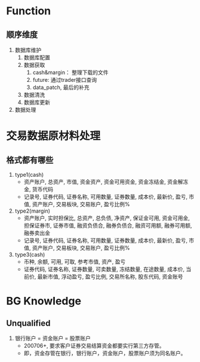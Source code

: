 # Function
## 顺序维度
1. 数据库维护
    1. 数据库配置
    2. 数据获取
        1. cash&margin： 整理下载的文件
        2. future: 通过trader接口查询
        3. data_patch, 最后的补充
    3. 数据清洗
    4. 数据库更新
2. 数据处理


# 交易数据原材料处理
## 格式都有哪些
1. type1(cash)
    * 资产账户, 总资产, 市值, 资金资产, 资金可用资金, 资金冻结金, 资金解冻金, 货币代码
    * 记录号, 证券代码, 证券名称, 可用数量, 证券数量, 成本价, 最新价, 盈亏, 市值, 资产账户, 交易板块, 交易账户, 盈亏比例%
2. type2(margin)
    * 资产账户, 实时担保比, 总资产, 总负债, 净资产, 保证金可用, 资金可用金, 担保证券市, 证券市值, 融资负债合, 融券负债合, 融资可用额, 融券可用额, 融券卖出金
    * 记录号, 证券代码, 证券名称, 可用数量, 证券数量, 成本价, 最新价, 盈亏, 市值, 资产账户, 交易板块, 交易账户, 盈亏比例% 
3. type3(cash)
    * 币种, 余额, 可用, 可取, 参考市值, 资产, 盈亏
    * 证券代码, 证券名称, 证券数量, 可卖数量, 冻结数量, 在途数量, 成本价, 当前价, 最新市值, 浮动盈亏, 盈亏比例, 交易所名称, 股东代码, 资金账号






# BG Knowledge
## Unqualified
1. 银行账户 = 资金账户 = 股票账户   
    * 200706+,  要求客户证券交易结算资金都要实行第三方存管。
    * 即，资金存管在银行，银行账户，资金账户，股票账户须为同名账户。


